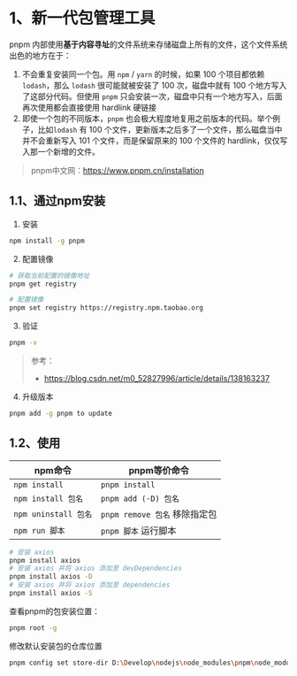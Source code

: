 # 1、新一代包管理工具

pnpm 内部使用**基于内容寻址**的文件系统来存储磁盘上所有的文件，这个文件系统出色的地方在于：

1. 不会重复安装同一个包。用 `npm` / `yarn` 的时候，如果 100 个项目都依赖 `lodash`，那么 `lodash` 很可能就被安装了 100 次，磁盘中就有 100 个地方写入了这部分代码。但使用 `pnpm` 只会安装一次，磁盘中只有一个地方写入，后面再次使用都会直接使用 hardlink 硬链接
2. 即使一个包的不同版本，`pnpm` 也会极大程度地复用之前版本的代码。举个例子，比如`lodash` 有 100 个文件，更新版本之后多了一个文件，那么磁盘当中并不会重新写入 101 个文件，而是保留原来的 100 个文件的 hardlink，仅仅写入那一个新增的文件。



> pnpm中文网：https://www.pnpm.cn/installation

## 1.1、通过npm安装

1. 安装

```bash
npm install -g pnpm
```

2. 配置镜像

```bash
# 获取当前配置的镜像地址
pnpm get registry

# 配置镜像
pnpm set registry https://registry.npm.taobao.org
```

3. 验证

```bash
pnpm -v
```

> 参考：
>
> - https://blog.csdn.net/m0_52827996/article/details/138163237

4. 升级版本

```bash
pnpm add -g pnpm to update
```





## 1.2、使用

| npm命令              | pnpm等价命令                  |
| -------------------- | ----------------------------- |
| `npm install `       | `pnpm install`                |
| `npm install 包名`   | `pnpm add (-D) 包名`          |
| `npm uninstall 包名` | `pnpm remove 包名` 移除指定包 |
| `npm run 脚本`       | `pnpm 脚本` 运行脚本          |



```bash
# 安装 axios
pnpm install axios
# 安装 axios 并将 axios 添加至 devDependencies
pnpm install axios -D
# 安装 axios 并将 axios 添加至 dependencies
pnpm install axios -S
```

查看pnpm的包安装位置：

```bash
pnpm root -g
```

修改默认安装包的仓库位置

```bash
pnpm config set store-dir D:\Develop\nodejs\node_modules\pnpm\node_modules
```



























